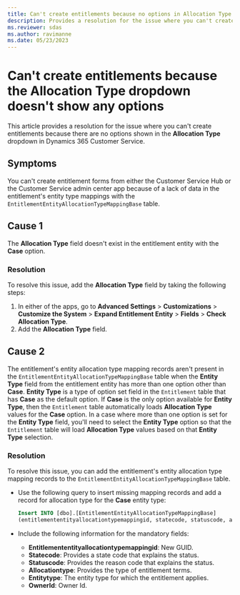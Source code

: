 ```yaml
---
title: Can't create entitlements because no options in Allocation Type dropdown
description: Provides a resolution for the issue where you can't create entitlements because the Allocation Type dropdown doesn't show any options in Dynamics 365 Customer Service.
ms.reviewer: sdas
ms.author: ravimanne
ms.date: 05/23/2023
---
```

# Can't create entitlements because the Allocation Type dropdown doesn't show any options

This article provides a resolution for the issue where you can't create entitlements because there are no options shown in the **Allocation Type** dropdown in Dynamics 365 Customer Service.

## Symptoms

You can't create entitlement forms from either the Customer Service Hub or the Customer Service admin center app because of a lack of data in the entitlement's entity type mappings with the `EntitlementEntityAllocationTypeMappingBase` table.

## Cause 1

The **Allocation Type** field doesn't exist in the entitlement entity with the **Case** option.

### Resolution

To resolve this issue, add the **Allocation Type** field by taking the following steps:

1. In either of the apps, go to **Advanced Settings** > **Customizations** > **Customize the System** > **Expand Entitlement Entity** > **Fields** > **Check Allocation Type**.
1. Add the **Allocation Type** field.

## Cause 2

The entitlement's entity allocation type mapping records aren't present in the `EntitlementEntityAllocationTypeMappingBase` table when the **Entity Type** field from the entitlement entity has more than one option other than **Case**. **Entity Type** is a type of option set field in the `Entitlement` table that has **Case** as the default option. If **Case** is the only option available for **Entity Type**, then the `Entitlement` table automatically loads **Allocation Type** values for the **Case** option. In a case where more than one option is set for the **Entity Type** field, you'll need to select the **Entity Type** option so that the `Entitlement` table will load **Allocation Type** values based on that **Entity Type** selection.

### Resolution

To resolve this issue, you can add the entitlement's entity allocation type mapping records to the `EntitlementEntityAllocationTypeMappingBase` table.

- Use the following query to insert missing mapping records and add a record for allocation type for the **Case** entity type:
  
  ```sql
  Insert INTO [dbo].[EntitlementEntityAllocationTypeMappingBase]
  (entitlemententityallocationtypemappingid, statecode, statuscode, allocationtype, entitytype, OwnerId) Values('0C537E5C-13E8-410B-A65C-783A113D49FC', 0, 1, 0, 0, 'F5C0B9AD-E076-ED11-81B3-6045BDE41C7D')
  ```

- Include the following information for the mandatory fields:

  - **Entitlemententityallocationtypemappingid**: New GUID.
  - **Statecode**: Provides a state code that explains the status.
  - **Statuscode**: Provides the reason code that explains the status.
  - **Allocationtype**: Provides the type of entitlement terms.
  - **Entitytype**: The entity type for which the entitlement applies.
  - **OwnerId**: Owner Id.
